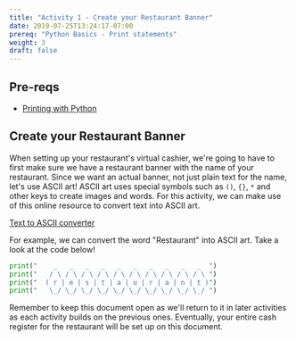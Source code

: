 ```yaml
---
title: "Activity 1 - Create your Restaurant Banner"
date: 2019-07-25T13:24:17-07:00
prereq: "Python Basics - Print statements"
weight: 3
draft: false
---
```

## Pre-reqs
- <a href="../../python-basics/python-console/writing-to-console" target="_blank">Printing with Python</a>
  
## Create your Restaurant Banner
When setting up your restaurant's virtual cashier, we're going to have to first make sure we have a restaurant banner with the name of your restaurant. Since we want an actual banner, not just plain text for the name, let's use ASCII art! ASCII art uses special symbols such as `()`, `{}`, `*` and other keys to create images and words.
For this activity, we can make use of this online resource to convert text into ASCII art.

[Text to ASCII converter](https://onlineasciitools.com/convert-text-to-ascii-art)

For example, we can convert the word "Restaurant" into 
ASCII art. Take a look at the code below!

```python
print("    _   _   _   _   _   _   _   _   _   _  ")
print("   / \ / \ / \ / \ / \ / \ / \ / \ / \ / \ ")
print("  ( r | e | s | t | a | u | r | a | n | t )")   
print("   \_/ \_/ \_/ \_/ \_/ \_/ \_/ \_/ \_/ \_/ ")
``` 

Remember to keep this document open as we'll return to it in later activities as each activity builds on the previous ones. Eventually, your entire cash register for the restaurant will be set up on this document.      
